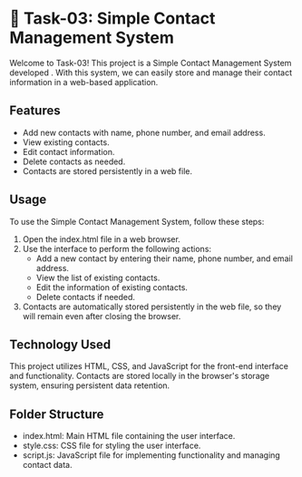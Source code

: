 # 📝 Task-03: Simple Contact Management System

Welcome to Task-03! This project is a Simple Contact Management System developed . With this system, we can easily store and manage their contact information in a web-based application.

## Features

- Add new contacts with name, phone number, and email address.
- View existing contacts.
- Edit contact information.
- Delete contacts as needed.
- Contacts are stored persistently in a web file.

## Usage

To use the Simple Contact Management System, follow these steps:

1. Open the index.html file in a web browser.
2. Use the interface to perform the following actions:
   - Add a new contact by entering their name, phone number, and email address.
   - View the list of existing contacts.
   - Edit the information of existing contacts.
   - Delete contacts if needed.
3. Contacts are automatically stored persistently in the web file, so they will remain even after closing the browser.

## Technology Used

This project utilizes HTML, CSS, and JavaScript for the front-end interface and functionality. Contacts are stored locally in the browser's storage system, ensuring persistent data retention.

## Folder Structure

- index.html: Main HTML file containing the user interface.
- style.css: CSS file for styling the user interface.
- script.js: JavaScript file for implementing functionality and managing contact data.


